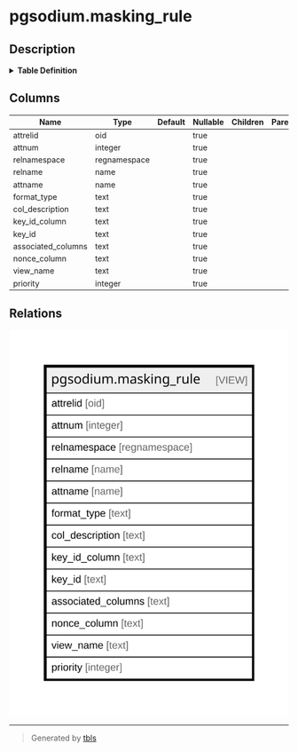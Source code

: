 # pgsodium.masking_rule

## Description

<details>
<summary><strong>Table Definition</strong></summary>

```sql
CREATE VIEW masking_rule AS (
 WITH const AS (
         SELECT 'encrypt +with +key +id +([0-9a-f]{8}-[0-9a-f]{4}-[0-9a-f]{4}-[0-9a-f]{4}-[0-9a-f]{12})'::text AS pattern_key_id,
            'encrypt +with +key +column +([\w\"\-$]+)'::text AS pattern_key_id_column,
            '(?<=associated) +\(([\w\"\-$, ]+)\)'::text AS pattern_associated_columns,
            '(?<=nonce) +([\w\"\-$]+)'::text AS pattern_nonce_column,
            '(?<=decrypt with view) +([\w\"\-$]+\.[\w\"\-$]+)'::text AS pattern_view_name
        ), rules_from_seclabels AS (
         SELECT sl.objoid AS attrelid,
            sl.objsubid AS attnum,
            (c.relnamespace)::regnamespace AS relnamespace,
            c.relname,
            a.attname,
            format_type(a.atttypid, a.atttypmod) AS format_type,
            sl.label AS col_description,
            (regexp_match(sl.label, k.pattern_key_id_column, 'i'::text))[1] AS key_id_column,
            (regexp_match(sl.label, k.pattern_key_id, 'i'::text))[1] AS key_id,
            (regexp_match(sl.label, k.pattern_associated_columns, 'i'::text))[1] AS associated_columns,
            (regexp_match(sl.label, k.pattern_nonce_column, 'i'::text))[1] AS nonce_column,
            COALESCE((regexp_match(sl2.label, k.pattern_view_name, 'i'::text))[1], (((c.relnamespace)::regnamespace || '.'::text) || quote_ident(('decrypted_'::text || (c.relname)::text)))) AS view_name,
            100 AS priority
           FROM const k,
            (((pg_seclabel sl
             JOIN pg_class c ON (((sl.classoid = c.tableoid) AND (sl.objoid = c.oid))))
             JOIN pg_attribute a ON (((a.attrelid = c.oid) AND (sl.objsubid = a.attnum))))
             LEFT JOIN pg_seclabel sl2 ON (((sl2.objoid = c.oid) AND (sl2.objsubid = 0))))
          WHERE ((a.attnum > 0) AND (((c.relnamespace)::regnamespace)::oid <> ('pg_catalog'::regnamespace)::oid) AND (NOT a.attisdropped) AND (sl.label ~~* 'ENCRYPT%'::text) AND (sl.provider = 'pgsodium'::text))
        )
 SELECT DISTINCT ON (rules_from_seclabels.attrelid, rules_from_seclabels.attnum) rules_from_seclabels.attrelid,
    rules_from_seclabels.attnum,
    rules_from_seclabels.relnamespace,
    rules_from_seclabels.relname,
    rules_from_seclabels.attname,
    rules_from_seclabels.format_type,
    rules_from_seclabels.col_description,
    rules_from_seclabels.key_id_column,
    rules_from_seclabels.key_id,
    rules_from_seclabels.associated_columns,
    rules_from_seclabels.nonce_column,
    rules_from_seclabels.view_name,
    rules_from_seclabels.priority
   FROM rules_from_seclabels
  ORDER BY rules_from_seclabels.attrelid, rules_from_seclabels.attnum, rules_from_seclabels.priority DESC
)
```

</details>

## Columns

| Name | Type | Default | Nullable | Children | Parents | Comment |
| ---- | ---- | ------- | -------- | -------- | ------- | ------- |
| attrelid | oid |  | true |  |  |  |
| attnum | integer |  | true |  |  |  |
| relnamespace | regnamespace |  | true |  |  |  |
| relname | name |  | true |  |  |  |
| attname | name |  | true |  |  |  |
| format_type | text |  | true |  |  |  |
| col_description | text |  | true |  |  |  |
| key_id_column | text |  | true |  |  |  |
| key_id | text |  | true |  |  |  |
| associated_columns | text |  | true |  |  |  |
| nonce_column | text |  | true |  |  |  |
| view_name | text |  | true |  |  |  |
| priority | integer |  | true |  |  |  |

## Relations

![er](pgsodium.masking_rule.svg)

---

> Generated by [tbls](https://github.com/k1LoW/tbls)
